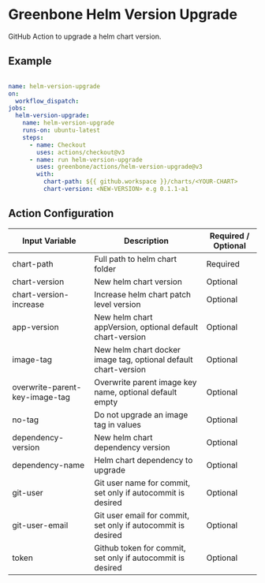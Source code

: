 # Greenbone Helm Version Upgrade

GitHub Action to upgrade a helm chart version.

## Example

```yml

name: helm-version-upgrade
on:
  workflow_dispatch:
jobs:
  helm-version-upgrade:
    name: helm-version-upgrade
    runs-on: ubuntu-latest
    steps:
      - name: Checkout
        uses: actions/checkout@v3
      - name: run helm-version-upgrade
        uses: greenbone/actions/helm-version-upgrade@v3
        with:
          chart-path: ${{ github.workspace }}/charts/<YOUR-CHART>
          chart-version: <NEW-VERSION> e.g 0.1.1-a1
```
## Action Configuration

| Input Variable                 | Description                                                     | Required / Optional      |
| -------------------------------| --------------------------------------------------------------- | ------------------------ |
| chart-path                     | Full path to helm chart folder                                  | Required                 |
| chart-version                  | New helm chart version                                          | Optional                 |
| chart-version-increase         | Increase helm chart patch level version                         | Optional                 |
| app-version                    | New helm chart appVersion, optional default chart-version       | Optional                 |
| image-tag                      | New helm chart docker image tag, optional default chart-version | Optional                 |
| overwrite-parent-key-image-tag | Overwrite parent image key name, optional default empty         | Optional                 |
| no-tag                         | Do not upgrade an image tag in values                           | Optional                 |
| dependency-version             | New helm chart dependency version                               | Optional                 |
| dependency-name                | Helm chart dependency to upgrade                                | Optional                 |
| git-user                       | Git user name for commit, set only if autocommit is desired     | Optional                 |
| git-user-email                 | Git user email for commit, set only if autocommit is desired    | Optional                 |
| token                          | Github token for commit, set only if autocommit is desired      | Optional                 |
